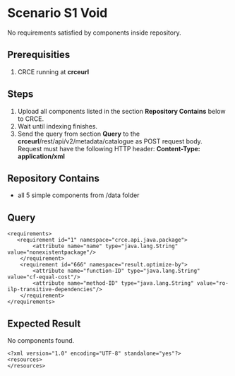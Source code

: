 # Scenario S1 Void

No requirements satisfied by components inside repository.

## Prerequisities

1. CRCE running at **crceurl**

## Steps

1. Upload all components listed in the section **Repository Contains** below to CRCE.
1. Wait until indexing finishes.
1. Send the query from section **Query** to the **crceurl**/rest/api/v2/metadata/catalogue as POST request body.  
   Request must have the following HTTP header: **Content-Type: application/xml** 

## Repository Contains

* all 5 simple components from /data folder

## Query

```
<requirements>
   <requirement id="1" namespace="crce.api.java.package">
        <attribute name="name" type="java.lang.String" value="nonexistentpackage"/>
    </requirement>
    <requirement id="666" namespace="result.optimize-by">
        <attribute name="function-ID" type="java.lang.String" value="cf-equal-cost"/>
        <attribute name="method-ID" type="java.lang.String" value="ro-ilp-transitive-dependencies"/>
    </requirement>    
</requirements>
```

## Expected Result

No components found.

```
<?xml version="1.0" encoding="UTF-8" standalone="yes"?>
<resources>
</resources>
```